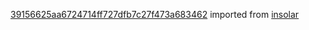 [39156625aa6724714ff727dfb7c27f473a683462](https://github.com/insolar/insolar/commit/39156625aa6724714ff727dfb7c27f473a683462) imported from [insolar](https://github.com/insolar/insolar)
